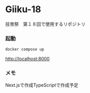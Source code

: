 # Giiku-18
技育祭　第１８回で使用するリポジトリ

### 起動
```
docker compose up
```
[http://localhost:8000](local:8000)

### メモ
Next.jsで作成TypeScriptで作成予定


